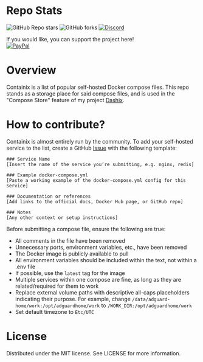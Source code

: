 # Repo Stats
![GitHub Repo stars](https://img.shields.io/github/stars/LukeGus/Containix?style=flat&label=Stars)
![GitHub forks](https://img.shields.io/github/forks/LukeGus/Containix?style=flat&label=Forks)
<a href="https://discord.gg/jVQGdvHDrf"><img alt="Discord" src="https://img.shields.io/discord/1347374268253470720"></a>

If you would like, you can support the project here!\
[![PayPal](https://img.shields.io/badge/PayPal-00457C?style=for-the-badge&logo=paypal&logoColor=white)](https://paypal.me/LukeGustafson803)

# Overview
Containix is a list of popular self-hosted Docker compose files. This repo stands as a storage place for said compose files, and is used in the "Compose Store" feature of my project [Dashix]("https://dashix.dev").

# How to contribute?

Containix is almost entirely run by the community. To add your self-hosted service to the list, create a GitHub [Issue]("https://github.com/LukeGus/Containix/issues") with the following template:
```
### Service Name
[Insert the name of the service you’re submitting, e.g. nginx, redis]

### Example docker-compose.yml
[Paste a working example of the docker-compose.yml config for this service]

### Documentation or references
[Add links to the official docs, Docker Hub page, or GitHub repo]

### Notes
[Any other context or setup instructions]
```
Before submitting a compose file, ensure the following are true:
- All comments in the file have been removed
- Unnecessary ports, environment variables, etc., have been removed
- The Docker image is publicly available to pull
- All environment variables should be included within the text, not within a .env file
- If possible, use the `latest` tag for the image
- Multiple services within one compose are fine, as long as they are related/required for them to work
- Replace external volume paths with descriptive all-caps placeholders indicating their purpose. For example, change `/data/adguard-home/work:/opt/adguardhome/work` to `/WORK_DIR:/opt/adguardhome/work`
- Set default timezone to `Etc/UTC`

# License
Distributed under the MIT license. See LICENSE for more information.
